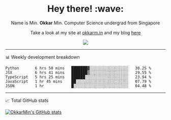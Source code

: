 <h1 align="center"> Hey there! :wave:</h1>

<p align="center">Name is Min. <strong>Okkar</strong> Min. Computer Science undergrad from Singapore</p>

<p align="center">Take a look at my site at <a href="https://okkarm.in" target="_blank">okkarm.in</a> and my blog <a href="https://okkarm.in/blog" target="_blank">here</a></p>

<p align="center">
  <a href="https://okkarm.in/linkedin" target='_blank'>
    <img src="https://img.shields.io/badge/linkedin-%230077B5.svg?&style=for-the-badge&logo=linkedin&logoColor=white" />
  </a>
 </p>

---

📊 Weekly development breakdown

<!--START_SECTION:waka-->
```text
Python       6 hrs 50 mins   ███████▓░░░░░░░░░░░░░░░░░   30.25 % 
JSX          6 hrs 41 mins   ███████▒░░░░░░░░░░░░░░░░░   29.55 % 
TypeScript   5 hrs 25 mins   ██████░░░░░░░░░░░░░░░░░░░   23.94 % 
JavaScript   1 hr 45 mins    ██░░░░░░░░░░░░░░░░░░░░░░░   07.79 % 
JSON         1 hr            █░░░░░░░░░░░░░░░░░░░░░░░░   04.48 % 
```
<!--END_SECTION:waka-->

---

📈 Total GitHub stats

<p>
  <a href="https://github.com/OkkarMin"><img src="https://github-readme-stats.vercel.app/api?username=OkkarMin&hide_border=true&show_icons=true&theme=graywhite" alt="OkkarMin's GitHub stats"></a>
</p>
